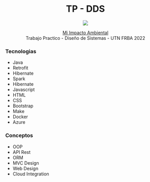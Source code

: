 

<h1 align="center">
TP - DDS 
</h1>
<p align="center">
<a href="http://20.226.116.161:9078/login">
<img src="https://user-images.githubusercontent.com/48862380/222979212-55d0589d-2726-4dc9-8331-7c3a0f49bea4.png"></a>
</p>

<p align="center">
<a href="http://20.226.116.161:9078/login">Mi Impacto Ambiental</a>
<br> Trabajo Practico - Diseño de Sistemas -
UTN FRBA 2022
</p>



### Tecnologias
- Java
- Retrofit
- Hibernate
- Spark
- Hibernate
- Javascript
- HTML
- CSS
- Bootstrap
- Make
- Docker
- Azure

### Conceptos
- OOP
- API Rest
- ORM
- MVC Design
- Web Design
- Cloud Integration





